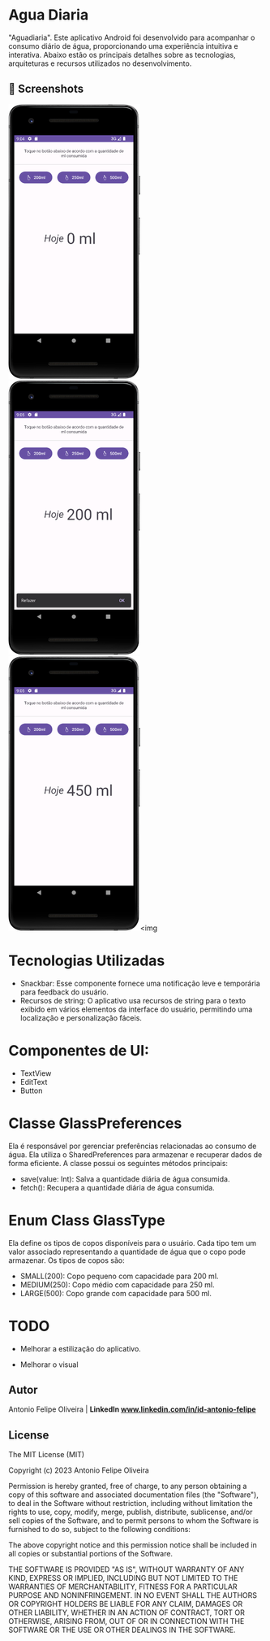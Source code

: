 # Agua Diaria
 "Aguadiaria". Este aplicativo Android foi desenvolvido para acompanhar o consumo diário de água, proporcionando uma experiência intuitiva e interativa. Abaixo estão os principais detalhes sobre as tecnologias, arquiteturas e recursos utilizados no desenvolvimento.



## :camera_flash: Screenshots
<!-- You can add more screenshots here if you like -->

<img src="/result/Screenshot_1.png" width="260">&emsp;<img src="/result/Screenshot_2.png" width="260">&emsp;<img src="/result/Screenshot_3.png" width="260"><img 


# Tecnologias Utilizadas

* Snackbar: Esse componente fornece uma notificação leve e temporária para feedback do usuário.
* Recursos de string: O aplicativo usa recursos de string para o texto exibido em vários elementos da interface do usuário, permitindo uma localização e personalização fáceis.

# Componentes de UI:

* TextView
* EditText
* Button
  

# Classe GlassPreferences
Ela é responsável por gerenciar preferências relacionadas ao consumo de água. Ela utiliza o SharedPreferences para armazenar e recuperar dados de forma eficiente. A classe possui os seguintes métodos principais:

* save(value: Int): Salva a quantidade diária de água consumida.
* fetch(): Recupera a quantidade diária de água consumida.
  
  
# Enum Class GlassType
Ela define os tipos de copos disponíveis para o usuário. Cada tipo tem um valor associado representando a quantidade de água que o copo pode armazenar. Os tipos de copos são:

* SMALL(200): Copo pequeno com capacidade para 200 ml.
* MEDIUM(250): Copo médio com capacidade para 250 ml.
* LARGE(500): Copo grande com capacidade para 500 ml.

 

 # TODO

* Melhorar a estilização do aplicativo.
  
* Melhorar o visual

## Autor

Antonio Felipe Oliveira | **LinkedIn www.linkedin.com/in/id-antonio-felipe**



## License

The MIT License (MIT)

Copyright (c) 2023 Antonio Felipe Oliveira

Permission is hereby granted, free of charge, to any person obtaining a copy of
this software and associated documentation files (the "Software"), to deal in
the Software without restriction, including without limitation the rights to
use, copy, modify, merge, publish, distribute, sublicense, and/or sell copies of
the Software, and to permit persons to whom the Software is furnished to do so,
subject to the following conditions:

The above copyright notice and this permission notice shall be included in all
copies or substantial portions of the Software.

THE SOFTWARE IS PROVIDED "AS IS", WITHOUT WARRANTY OF ANY KIND, EXPRESS OR
IMPLIED, INCLUDING BUT NOT LIMITED TO THE WARRANTIES OF MERCHANTABILITY, FITNESS
FOR A PARTICULAR PURPOSE AND NONINFRINGEMENT. IN NO EVENT SHALL THE AUTHORS OR
COPYRIGHT HOLDERS BE LIABLE FOR ANY CLAIM, DAMAGES OR OTHER LIABILITY, WHETHER
IN AN ACTION OF CONTRACT, TORT OR OTHERWISE, ARISING FROM, OUT OF OR IN
CONNECTION WITH THE SOFTWARE OR THE USE OR OTHER DEALINGS IN THE SOFTWARE.
```
